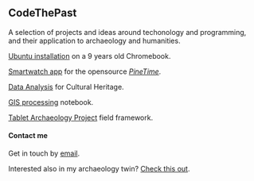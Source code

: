 ## CodeThePast

A selection of projects and ideas around techonology and programming, and their application to archaeology and humanities.

[Ubuntu installation](https://codethepast.github.io/TestPage) on a 9 years old Chromebook.

[Smartwatch app](https://codethepast.github.io/TestPage) for the opensource [*PineTime*](https://wiki.pine64.org/index.php/PineTime).

[Data Analysis](https://codethepast.github.io/TestPage) for Cultural Heritage.

[GIS processing](https://codethepast.github.io/TestPage) notebook.

[Tablet Archaeology Project](https://codethepast.github.io/TestPage) field framework.


####  Contact me

Get in touch by [email]().

Interested also in my archaeology twin? [Check this out](https://unior.academia.edu/OrlandoCerasuolo).
